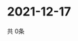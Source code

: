 # 2021-12-17
  共 0条

  <!-- BEGIN -->
  <!-- 最后更新时间Fri Dec 17 2021 11:02:36 GMT+0000 (Coordinated Universal Time) -->
  
  <!-- END -->
  
  
